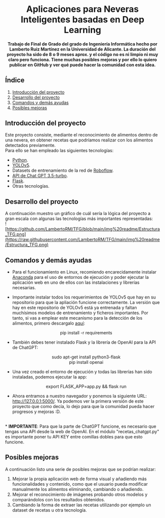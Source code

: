 <h1 align="center">
  <br>
  Aplicaciones para Neveras Inteligentes basadas en Deep Learning
  <br>
</h1>


<h4 align="center">
  Trabajo de Final de Grado del grado de Ingeniería Informática hecho por Lamberto Ruiz Martínez en la Universidad de Alicante. La duración del proyecto ha sido de 8 o 9 meses aprox. y el código no es ni limpio ni muy claro pero funciona. Tiene muchas posibles mejoras y por ello lo quiero publicar en GitHub y ver qué puede hacer la comunidad con esta idea.
</h4>

## Índice
1. [Introducción del proyecto](##Introducción-del-proyecto)
2. [Desarrollo del proyecto](##Desarrollo-del-proyecto)
3. [Comandos y demás ayudas](##Comandos-y-demás-ayudas)
4. [Posibles mejoras](##Posibles-mejoras)

## Introducción del proyecto
Este proyecto consiste, mediante el reconocimiento de alimentos dentro de una nevera, en obtener recetas que podríamos realizar con los alimentos detectados previamente.<br>
Para ello se han empleado las siguientes tecnologías:
* <a href="https://www.python.org/">Python</a>.
* <a href="https://github.com/ultralytics/yolov5">YOLOv5</a>.
* Datasets de entrenamiento de la red de <a href="https://roboflow.com/">Roboflow</a>.
* <a href="https://openai.com/">API de Chat GPT 3.5-turbo</a>.
* <a href="https://flask.palletsprojects.com/en/2.3.x/">Flask</a>.
* Otras tecnologías.

## Desarrollo del proyecto
A continuación muestro un gráfico de cuál sería la lógica del proyecto a gran escala con algunas las tecnologías más importantes representadas:
<br>
![https://github.com/LambertoRM/TFG/blob/main/img%20readme/Estructura_TFG.png](https://raw.githubusercontent.com/LambertoRM/TFG/main/img%20readme/Estructura_TFG.png)

## Comandos y demás ayudas
* Para el funcionamiento en Linux, recomiendo encarecidamente instalar <a href="https://www.anaconda.com/download#downloads">Anaconda</a> para el uso de entornos de ejecución y poder ejecutar la aplicación web en uno de ellos con las instalaciones y librerías necesarias. 

* Importante instalar todos los requerimientos de YOLOv5 que hay en su repositorio para que la apliación funcione correctamente. La versión que hay en este repositorio de YOLOv5 está ya entrenada y faltan muchísimos modelos de entrenamiento y ficheros importantes. Por tanto, si vas a emplear este mecanismo para la detección de los alimentos, primero descargalo <a href="https://github.com/ultralytics/yolov5">aquí</a>:
  <p align="center">pip install -r requirements</p>
  
* También debes tener instalado Flask y la librería de OpenAI para la API de ChatGPT:
  <p align="center">
  sudo apt-get install python3-flask
  <br>
  pip install openai</p>
  
* Una vez creado el entorno de ejecución y todas las librerías han sido instaladas, podemos ejecutar la app:
  <p align="center">
  export FLASK_APP=app.py && flask run</p>
  
* Ahora entramos a nuestro navegador y ponemos la siguiente URL: http://127.0.0.1:5000/. Ya podemos ver la primera versión de este proyecto que como decía, lo dejo para que la comunidad pueda hacer progresos y mejoras :D.
<br>
* <b>IMPORTANTE</b>: Para que la parte de ChatGPT funcione, es necesario que tengas una API desde la web de OpenAI. En el módulo "recetas_chatgpt.py" es importante poner tu API KEY entre comillas dobles para que esto funcione.

## Posibles mejoras
A continuación listo una serie de posibles mejoras que se podrían realizar:
<ol>
<li>Mejorar la propia aplicación web de forma visual y añadiendo más funcionalidades y
contenido, como que el usuario pueda modificar manualmente los alimentos eliminando,
cambiando o añadiendo.</li>
<li>Mejorar el reconocimiento de imágenes probando otros modelos y comparándolos con
los resultados obtenidos.</li>
<li>Cambiando la forma de extraer las recetas utilizando por ejemplo un dataset de recetas
u otra tecnología.</li></ol>
